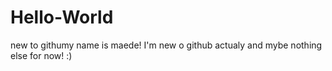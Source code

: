 # Hello-World
new to githumy name is maede!
I'm new o github actualy and mybe nothing else for now! :)
